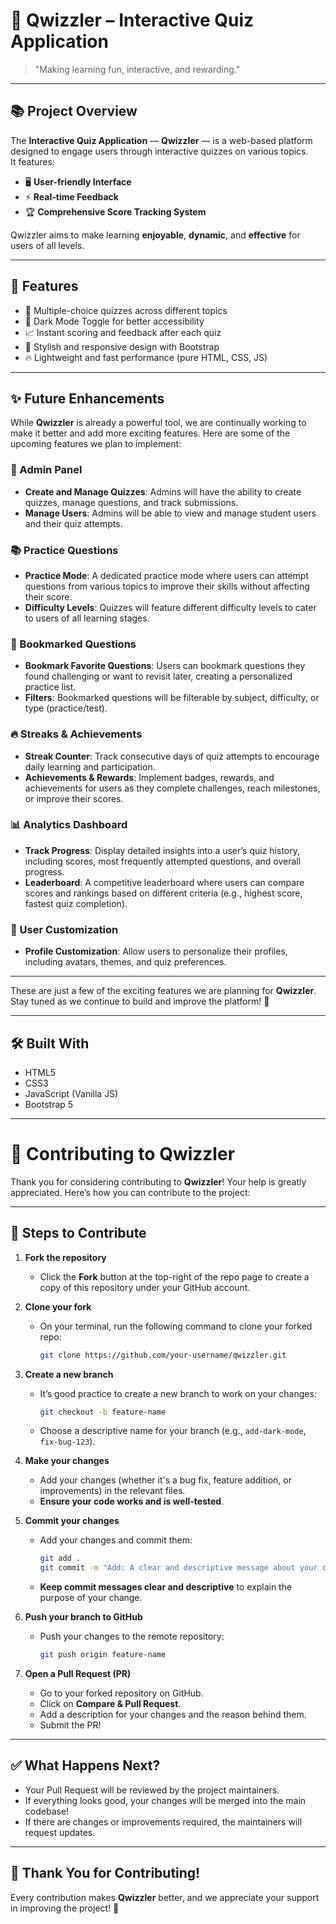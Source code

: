 # 🎯 Qwizzler – Interactive Quiz Application

> "Making learning fun, interactive, and rewarding."

---

## 📚 Project Overview

The **Interactive Quiz Application** — **Qwizzler** — is a web-based platform designed to engage users through interactive quizzes on various topics.  
It features:

- 🖥️ **User-friendly Interface**  
- ⚡ **Real-time Feedback**  
- 🏆 **Comprehensive Score Tracking System**

Qwizzler aims to make learning **enjoyable**, **dynamic**, and **effective** for users of all levels.

---

## 🚀 Features

- 🧠 Multiple-choice quizzes across different topics
- 🌙 Dark Mode Toggle for better accessibility
- 📈 Instant scoring and feedback after each quiz
- 🎨 Stylish and responsive design with Bootstrap
- 🔥 Lightweight and fast performance (pure HTML, CSS, JS)

---

## ✨ Future Enhancements

While **Qwizzler** is already a powerful tool, we are continually working to make it better and add more exciting features. Here are some of the upcoming features we plan to implement:

### 🏢 Admin Panel
- **Create and Manage Quizzes**: Admins will have the ability to create quizzes, manage questions, and track submissions.
- **Manage Users**: Admins will be able to view and manage student users and their quiz attempts.

### 📚 Practice Questions
- **Practice Mode**: A dedicated practice mode where users can attempt questions from various topics to improve their skills without affecting their score.
- **Difficulty Levels**: Quizzes will feature different difficulty levels to cater to users of all learning stages.

### 📑 Bookmarked Questions
- **Bookmark Favorite Questions**: Users can bookmark questions they found challenging or want to revisit later, creating a personalized practice list.
- **Filters**: Bookmarked questions will be filterable by subject, difficulty, or type (practice/test).

### 🔥 Streaks & Achievements
- **Streak Counter**: Track consecutive days of quiz attempts to encourage daily learning and participation.
- **Achievements & Rewards**: Implement badges, rewards, and achievements for users as they complete challenges, reach milestones, or improve their scores.

### 📊 Analytics Dashboard
- **Track Progress**: Display detailed insights into a user’s quiz history, including scores, most frequently attempted questions, and overall progress.
- **Leaderboard**: A competitive leaderboard where users can compare scores and rankings based on different criteria (e.g., highest score, fastest quiz completion).

### 🎨 User Customization
- **Profile Customization**: Allow users to personalize their profiles, including avatars, themes, and quiz preferences.

---

These are just a few of the exciting features we are planning for **Qwizzler**. Stay tuned as we continue to build and improve the platform! 🚀


---

## 🛠️ Built With

- HTML5
- CSS3
- JavaScript (Vanilla JS)
- Bootstrap 5

---

# 🤝 Contributing to Qwizzler

Thank you for considering contributing to **Qwizzler**! Your help is greatly appreciated. Here’s how you can contribute to the project:

---

## 🚀 Steps to Contribute

1. **Fork the repository**  
   - Click the **Fork** button at the top-right of the repo page to create a copy of this repository under your GitHub account.

2. **Clone your fork**  
   - On your terminal, run the following command to clone your forked repo:
     ```bash
     git clone https://github.com/your-username/qwizzler.git
     ```

3. **Create a new branch**  
   - It’s good practice to create a new branch to work on your changes:
     ```bash
     git checkout -b feature-name
     ```
   - Choose a descriptive name for your branch (e.g., `add-dark-mode`, `fix-bug-123`).

4. **Make your changes**  
   - Add your changes (whether it's a bug fix, feature addition, or improvements) in the relevant files.
   - **Ensure your code works and is well-tested**.

5. **Commit your changes**  
   - Add your changes and commit them:
     ```bash
     git add .
     git commit -m "Add: A clear and descriptive message about your changes"
     ```
   - **Keep commit messages clear and descriptive** to explain the purpose of your change.

6. **Push your branch to GitHub**  
   - Push your changes to the remote repository:
     ```bash
     git push origin feature-name
     ```

7. **Open a Pull Request (PR)**  
   - Go to your forked repository on GitHub.
   - Click on **Compare & Pull Request**.
   - Add a description for your changes and the reason behind them.
   - Submit the PR!

---

## ✅ What Happens Next?

- Your Pull Request will be reviewed by the project maintainers.
- If everything looks good, your changes will be merged into the main codebase!
- If there are changes or improvements required, the maintainers will request updates.

---


## 🙌 Thank You for Contributing!

Every contribution makes **Qwizzler** better, and we appreciate your support in improving the project! 🎉
